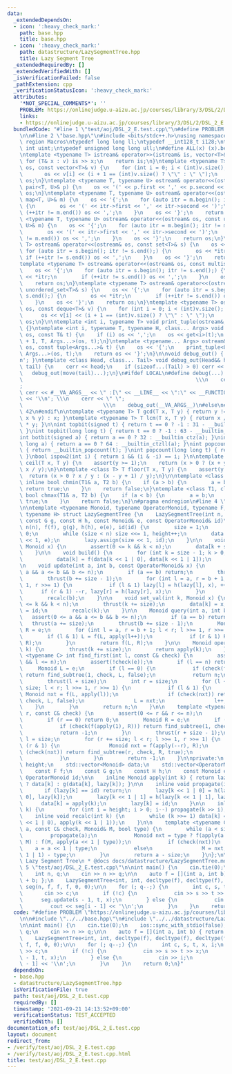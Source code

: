 ```yaml
---
data:
  _extendedDependsOn:
  - icon: ':heavy_check_mark:'
    path: base.hpp
    title: base.hpp
  - icon: ':heavy_check_mark:'
    path: datastructure/LazySegmentTree.hpp
    title: Lazy Segment Tree
  _extendedRequiredBy: []
  _extendedVerifiedWith: []
  _isVerificationFailed: false
  _pathExtension: cpp
  _verificationStatusIcon: ':heavy_check_mark:'
  attributes:
    '*NOT_SPECIAL_COMMENTS*': ''
    PROBLEM: https://onlinejudge.u-aizu.ac.jp/courses/library/3/DSL/2/DSL_2_E
    links:
    - https://onlinejudge.u-aizu.ac.jp/courses/library/3/DSL/2/DSL_2_E
  bundledCode: "#line 1 \"test/aoj/DSL_2_E.test.cpp\"\n#define PROBLEM \"https://onlinejudge.u-aizu.ac.jp/courses/library/3/DSL/2/DSL_2_E\"\
    \n\n#line 2 \"base.hpp\"\n#include <bits/stdc++.h>\nusing namespace std;\n#pragma\
    \ region Macros\ntypedef long long ll;\ntypedef __int128_t i128;\ntypedef unsigned\
    \ int uint;\ntypedef unsigned long long ull;\n#define ALL(x) (x).begin(), (x).end()\n\
    \ntemplate <typename T> istream& operator>>(istream& is, vector<T>& v) {\n   \
    \ for (T& x : v) is >> x;\n    return is;\n}\ntemplate <typename T> ostream& operator<<(ostream&\
    \ os, const vector<T>& v) {\n    for (int i = 0; i < (int)v.size(); i++) {\n \
    \       os << v[i] << (i + 1 == (int)v.size() ? \"\" : \" \");\n    }\n    return\
    \ os;\n}\ntemplate <typename T, typename U> ostream& operator<<(ostream& os, const\
    \ pair<T, U>& p) {\n    os << '(' << p.first << ',' << p.second << ')';\n    return\
    \ os;\n}\ntemplate <typename T, typename U> ostream& operator<<(ostream& os, const\
    \ map<T, U>& m) {\n    os << '{';\n    for (auto itr = m.begin(); itr != m.end();)\
    \ {\n        os << '(' << itr->first << ',' << itr->second << ')';\n        if\
    \ (++itr != m.end()) os << ',';\n    }\n    os << '}';\n    return os;\n}\ntemplate\
    \ <typename T, typename U> ostream& operator<<(ostream& os, const unordered_map<T,\
    \ U>& m) {\n    os << '{';\n    for (auto itr = m.begin(); itr != m.end();) {\n\
    \        os << '(' << itr->first << ',' << itr->second << ')';\n        if (++itr\
    \ != m.end()) os << ',';\n    }\n    os << '}';\n    return os;\n}\ntemplate <typename\
    \ T> ostream& operator<<(ostream& os, const set<T>& s) {\n    os << '{';\n   \
    \ for (auto itr = s.begin(); itr != s.end();) {\n        os << *itr;\n       \
    \ if (++itr != s.end()) os << ',';\n    }\n    os << '}';\n    return os;\n}\n\
    template <typename T> ostream& operator<<(ostream& os, const multiset<T>& s) {\n\
    \    os << '{';\n    for (auto itr = s.begin(); itr != s.end();) {\n        os\
    \ << *itr;\n        if (++itr != s.end()) os << ',';\n    }\n    os << '}';\n\
    \    return os;\n}\ntemplate <typename T> ostream& operator<<(ostream& os, const\
    \ unordered_set<T>& s) {\n    os << '{';\n    for (auto itr = s.begin(); itr !=\
    \ s.end();) {\n        os << *itr;\n        if (++itr != s.end()) os << ',';\n\
    \    }\n    os << '}';\n    return os;\n}\ntemplate <typename T> ostream& operator<<(ostream&\
    \ os, const deque<T>& v) {\n    for (int i = 0; i < (int)v.size(); i++) {\n  \
    \      os << v[i] << (i + 1 == (int)v.size() ? \"\" : \" \");\n    }\n    return\
    \ os;\n}\n\ntemplate <int i, typename T> void print_tuple(ostream&, const T&)\
    \ {}\ntemplate <int i, typename T, typename H, class... Args> void print_tuple(ostream&\
    \ os, const T& t) {\n    if (i) os << ',';\n    os << get<i>(t);\n    print_tuple<i\
    \ + 1, T, Args...>(os, t);\n}\ntemplate <typename... Args> ostream& operator<<(ostream&\
    \ os, const tuple<Args...>& t) {\n    os << '{';\n    print_tuple<0, tuple<Args...>,\
    \ Args...>(os, t);\n    return os << '}';\n}\n\nvoid debug_out() { cerr << '\\\
    n'; }\ntemplate <class Head, class... Tail> void debug_out(Head&& head, Tail&&...\
    \ tail) {\n    cerr << head;\n    if (sizeof...(Tail) > 0) cerr << \", \";\n \
    \   debug_out(move(tail)...);\n}\n#ifdef LOCAL\n#define debug(...)           \
    \                                                        \\\n    cerr << \" \"\
    ;                                                                     \\\n   \
    \ cerr << #__VA_ARGS__ << \" :[\" << __LINE__ << \":\" << __FUNCTION__ << \"]\"\
    \ << '\\n'; \\\n    cerr << \" \";                                           \
    \                          \\\n    debug_out(__VA_ARGS__)\n#else\n#define debug(...)\
    \ 42\n#endif\n\ntemplate <typename T> T gcd(T x, T y) { return y != 0 ? gcd(y,\
    \ x % y) : x; }\ntemplate <typename T> T lcm(T x, T y) { return x / gcd(x, y)\
    \ * y; }\n\nint topbit(signed t) { return t == 0 ? -1 : 31 - __builtin_clz(t);\
    \ }\nint topbit(long long t) { return t == 0 ? -1 : 63 - __builtin_clzll(t); }\n\
    int botbit(signed a) { return a == 0 ? 32 : __builtin_ctz(a); }\nint botbit(long\
    \ long a) { return a == 0 ? 64 : __builtin_ctzll(a); }\nint popcount(signed t)\
    \ { return __builtin_popcount(t); }\nint popcount(long long t) { return __builtin_popcountll(t);\
    \ }\nbool ispow2(int i) { return i && (i & -i) == i; }\n\ntemplate <class T> T\
    \ ceil(T x, T y) {\n    assert(y >= 1);\n    return (x > 0 ? (x + y - 1) / y :\
    \ x / y);\n}\ntemplate <class T> T floor(T x, T y) {\n    assert(y >= 1);\n  \
    \  return (x > 0 ? x / y : (x - y + 1) / y);\n}\n\ntemplate <class T1, class T2>\
    \ inline bool chmin(T1& a, T2 b) {\n    if (a > b) {\n        a = b;\n       \
    \ return true;\n    }\n    return false;\n}\ntemplate <class T1, class T2> inline\
    \ bool chmax(T1& a, T2 b) {\n    if (a < b) {\n        a = b;\n        return\
    \ true;\n    }\n    return false;\n}\n#pragma endregion\n#line 4 \"datastructure/LazySegmentTree.hpp\"\
    \n\ntemplate <typename Monoid, typename OperatorMonoid, typename F, typename G,\
    \ typename H> struct LazySegmentTree {\n    LazySegmentTree(int n, const F f,\
    \ const G g, const H h, const Monoid& e, const OperatorMonoid& id)\n        :\
    \ n(n), f(f), g(g), h(h), e(e), id(id) {\n        size = 1;\n        height =\
    \ 0;\n        while (size < n) size <<= 1, height++;\n        data.assign(size\
    \ << 1, e);\n        lazy.assign(size << 1, id);\n    }\n\n    void set(int k,\
    \ Monoid x) {\n        assert(0 <= k && k < n);\n        data[k + size] = x;\n\
    \    }\n\n    void build() {\n        for (int k = size - 1; k > 0; k--) {\n \
    \           data[k] = f(data[k << 1 | 0], data[k << 1 | 1]);\n        }\n    }\n\
    \n    void update(int a, int b, const OperatorMonoid& x) {\n        assert(0 <=\
    \ a && a <= b && b <= n);\n        if (a == b) return;\n        thrust(a += size);\n\
    \        thrust(b += size - 1);\n        for (int l = a, r = b + 1; l < r; l >>=\
    \ 1, r >>= 1) {\n            if (l & 1) lazy[l] = h(lazy[l], x), ++l;\n      \
    \      if (r & 1) --r, lazy[r] = h(lazy[r], x);\n        }\n        recalc(a);\n\
    \        recalc(b);\n    }\n\n    void set_val(int k, Monoid x) {\n        assert(0\
    \ <= k && k < n);\n        thrust(k += size);\n        data[k] = x;\n        lazy[k]\
    \ = id;\n        recalc(k);\n    }\n\n    Monoid query(int a, int b) {\n     \
    \   assert(0 <= a && a <= b && b <= n);\n        if (a == b) return e;\n     \
    \   thrust(a += size);\n        thrust(b += size - 1);\n        Monoid L = e,\
    \ R = e;\n        for (int l = a, r = b + 1; l < r; l >>= 1, r >>= 1) {\n    \
    \        if (l & 1) L = f(L, apply(l++));\n            if (r & 1) R = f(apply(--r),\
    \ R);\n        }\n        return f(L, R);\n    }\n\n    Monoid operator[](int\
    \ k) {\n        thrust(k += size);\n        return apply(k);\n    }\n\n    template\
    \ <typename C> int find_first(int l, const C& check) {\n        assert(0 <= l\
    \ && l <= n);\n        assert(!check(e));\n        if (l == n) return n;\n   \
    \     Monoid L = e;\n        if (l == 0) {\n            if (check(f(L, apply(1))))\
    \ return find_subtree(1, check, L, false);\n            return n;\n        }\n\
    \        thrust(l + size);\n        int r = size;\n        for (l += size, r +=\
    \ size; l < r; l >>= 1, r >>= 1) {\n            if (l & 1) {\n               \
    \ Monoid nxt = f(L, apply(l));\n                if (check(nxt)) return find_subtree(l,\
    \ check, L, false);\n                L = nxt;\n                l++;\n        \
    \    }\n        }\n        return n;\n    }\n\n    template <typename C> int find_last(int\
    \ r, const C& check) {\n        assert(0 <= r && r <= n);\n        assert(!check(e));\n\
    \        if (r == 0) return 0;\n        Monoid R = e;\n        if (r == n) {\n\
    \            if (check(f(apply(1), R))) return find_subtree(1, check, R, true);\n\
    \            return -1;\n        }\n        thrust(r + size - 1);\n        int\
    \ l = size;\n        for (r += size; l < r; l >>= 1, r >>= 1) {\n            if\
    \ (r & 1) {\n                Monoid nxt = f(apply(--r), R);\n                if\
    \ (check(nxt)) return find_subtree(r, check, R, true);\n                R = nxt;\n\
    \            }\n        }\n        return -1;\n    }\n\nprivate:\n    int n, size,\
    \ height;\n    std::vector<Monoid> data;\n    std::vector<OperatorMonoid> lazy;\n\
    \    const F f;\n    const G g;\n    const H h;\n    const Monoid e;\n    const\
    \ OperatorMonoid id;\n\n    inline Monoid apply(int k) { return lazy[k] == id\
    \ ? data[k] : g(data[k], lazy[k]); }\n\n    inline void propagate(int k) {\n \
    \       if (lazy[k] == id) return;\n        lazy[k << 1 | 0] = h(lazy[k << 1 |\
    \ 0], lazy[k]);\n        lazy[k << 1 | 1] = h(lazy[k << 1 | 1], lazy[k]);\n  \
    \      data[k] = apply(k);\n        lazy[k] = id;\n    }\n\n    inline void thrust(int\
    \ k) {\n        for (int i = height; i > 0; i--) propagate(k >> i);\n    }\n\n\
    \    inline void recalc(int k) {\n        while (k >>= 1) data[k] = f(apply(k\
    \ << 1 | 0), apply(k << 1 | 1));\n    }\n\n    template <typename C> int find_subtree(int\
    \ a, const C& check, Monoid& M, bool type) {\n        while (a < size) {\n   \
    \         propagate(a);\n            Monoid nxt = type ? f(apply(a << 1 | type),\
    \ M) : f(M, apply(a << 1 | type));\n            if (check(nxt))\n            \
    \    a = a << 1 | type;\n            else\n                M = nxt, a = (a <<\
    \ 1 | 1) - type;\n        }\n        return a - size;\n    }\n};\n\n/**\n * @brief\
    \ Lazy Segment Tree\n * @docs docs/datastructure/LazySegmentTree.md\n */\n#line\
    \ 5 \"test/aoj/DSL_2_E.test.cpp\"\n\nint main() {\n    cin.tie(0);\n    ios::sync_with_stdio(false);\n\
    \    int n, q;\n    cin >> n >> q;\n\n    auto f = [](int a, int b) { return a\
    \ + b; };\n    LazySegmentTree<int, int, decltype(f), decltype(f), decltype(f)>\
    \ seg(n, f, f, f, 0, 0);\n\n    for (; q--;) {\n        int c, s, t, x, i;\n \
    \       cin >> c;\n        if (!c) {\n            cin >> s >> t >> x;\n      \
    \      seg.update(s - 1, t, x);\n        } else {\n            cin >> i;\n   \
    \         cout << seg[i - 1] << '\\n';\n        }\n    }\n    return 0;\n}\n"
  code: "#define PROBLEM \"https://onlinejudge.u-aizu.ac.jp/courses/library/3/DSL/2/DSL_2_E\"\
    \n\n#include \"../../base.hpp\"\n#include \"../../datastructure/LazySegmentTree.hpp\"\
    \n\nint main() {\n    cin.tie(0);\n    ios::sync_with_stdio(false);\n    int n,\
    \ q;\n    cin >> n >> q;\n\n    auto f = [](int a, int b) { return a + b; };\n\
    \    LazySegmentTree<int, int, decltype(f), decltype(f), decltype(f)> seg(n, f,\
    \ f, f, 0, 0);\n\n    for (; q--;) {\n        int c, s, t, x, i;\n        cin\
    \ >> c;\n        if (!c) {\n            cin >> s >> t >> x;\n            seg.update(s\
    \ - 1, t, x);\n        } else {\n            cin >> i;\n            cout << seg[i\
    \ - 1] << '\\n';\n        }\n    }\n    return 0;\n}"
  dependsOn:
  - base.hpp
  - datastructure/LazySegmentTree.hpp
  isVerificationFile: true
  path: test/aoj/DSL_2_E.test.cpp
  requiredBy: []
  timestamp: '2021-09-21 14:13:52+09:00'
  verificationStatus: TEST_ACCEPTED
  verifiedWith: []
documentation_of: test/aoj/DSL_2_E.test.cpp
layout: document
redirect_from:
- /verify/test/aoj/DSL_2_E.test.cpp
- /verify/test/aoj/DSL_2_E.test.cpp.html
title: test/aoj/DSL_2_E.test.cpp
---
```


